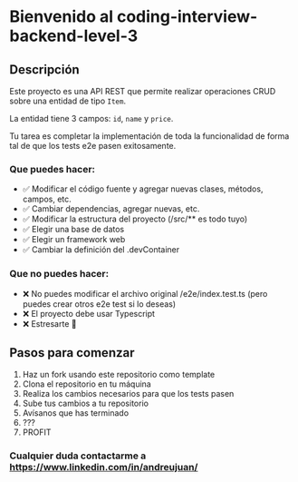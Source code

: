 # Bienvenido al coding-interview-backend-level-3

## Descripción

Este proyecto es una API REST que permite realizar operaciones CRUD sobre una entidad de tipo `Item`.

La entidad tiene 3 campos: `id`, `name` y `price`.

Tu tarea es completar la implementación de toda la funcionalidad de forma tal de que los tests e2e pasen exitosamente.

### Que puedes hacer:

- ✅ Modificar el código fuente y agregar nuevas clases, métodos, campos, etc.
- ✅ Cambiar dependencias, agregar nuevas, etc.
- ✅ Modificar la estructura del proyecto (/src/\*\* es todo tuyo)
- ✅ Elegir una base de datos
- ✅ Elegir un framework web
- ✅ Cambiar la definición del .devContainer

### Que **no** puedes hacer:

- ❌ No puedes modificar el archivo original /e2e/index.test.ts (pero puedes crear otros e2e test si lo deseas)
- ❌ El proyecto debe usar Typescript
- ❌ Estresarte 🤗

## Pasos para comenzar

1. Haz un fork usando este repositorio como template
2. Clona el repositorio en tu máquina
3. Realiza los cambios necesarios para que los tests pasen
4. Sube tus cambios a tu repositorio
5. Avísanos que has terminado
6. ???
7. PROFIT

### Cualquier duda contactarme a https://www.linkedin.com/in/andreujuan/
